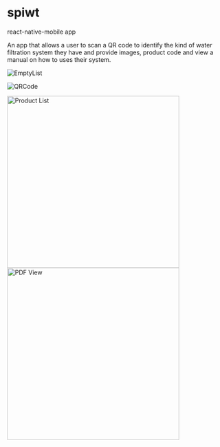 # spiwt
react-native-mobile app

An app that allows a user to scan a QR code to identify the kind of water filtration system they have and provide images, product code and view a manual on how to uses their system.


![EmptyList](https://user-images.githubusercontent.com/1609161/85900251-5ec22700-b7b4-11ea-9b18-5760d810be31.png)


![QRCode](https://user-images.githubusercontent.com/1609161/85900288-6da8d980-b7b4-11ea-9ea1-830873ede0c1.png)


<img src="https://user-images.githubusercontent.com/1609161/85900294-700b3380-b7b4-11ea-9335-57e306ed5025.jpg" alt="Product List" width="400"/>


<img src="https://user-images.githubusercontent.com/1609161/85903475-430e4f00-b7bb-11ea-8e02-fb0986c88876.jpg" alt="PDF View" width="400"/>
